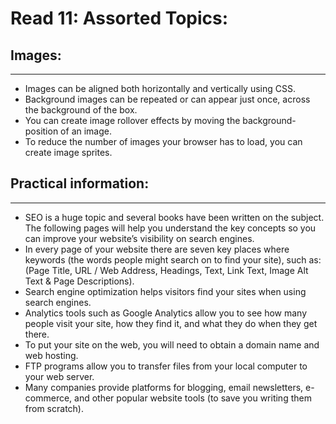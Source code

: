 # Read 11: Assorted Topics:

## Images:
----------------------------------------------------------------------------------------
- Images can be aligned both horizontally and vertically using CSS.
- Background images can be repeated or can appear just once, across the background of the box.
- You can create image rollover effects by moving the background-position of an image.
- To reduce the number of images your browser has to load, you can create image sprites.

## Practical information:
----------------------------------------------------------------------------------------
- SEO is a huge topic and several books have been written on the subject. The following pages will help you understand the key concepts so you can improve your website’s visibility on search engines.
- In every page of your website there are seven key places where keywords (the words people might search on to find your site), such as:(Page Title, URL / Web Address, Headings, Text, Link Text, Image Alt Text & Page Descriptions).
- Search engine optimization helps visitors find your sites when using search engines.
- Analytics tools such as Google Analytics allow you to see how many people visit your site, how they find it, and what they do when they get there.
- To put your site on the web, you will need to obtain a domain name and web hosting.
- FTP programs allow you to transfer files from your local computer to your web server.
- Many companies provide platforms for blogging, email newsletters, e-commerce, and other popular website tools (to save you writing them from scratch).
